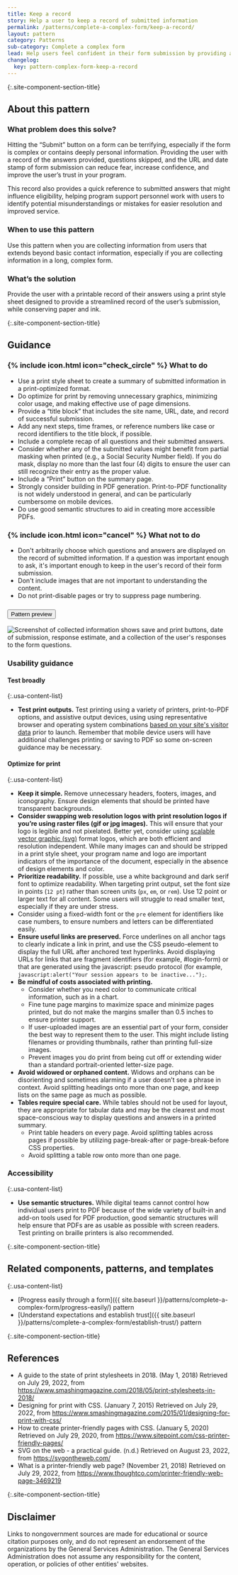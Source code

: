 ```yaml
---
title: Keep a record
story: Help a user to keep a record of submitted information
permalink: /patterns/complete-a-complex-form/keep-a-record/
layout: pattern
category: Patterns
sub-category: Complete a complex form
lead: Help users feel confident in their form submission by providing a record to download or print. A printed or downloaded record of their answers provides a reference for future use, and helps users confirm their successful form submission.
changelog:
  key: pattern-complex-form-keep-a-record
---
```


{:.site-component-section-title}
## About this pattern

### What problem does this solve?

Hitting the “Submit” button on a form can be terrifying, especially if the form is complex or contains deeply personal information. Providing the user with a record of the answers provided, questions skipped, and the URL and date stamp of form submission can reduce fear, increase confidence, and improve the user’s trust in your program.

This record also provides a quick reference to submitted answers that might influence eligibility, helping program support personnel work with users to identify potential misunderstandings or mistakes for easier resolution and improved service.

### When to use this pattern

Use this pattern when you are collecting information from users that extends beyond basic contact information, especially if you are collecting information in a long, complex form.

### What’s the solution

Provide the user with a printable record of their answers using a print style sheet designed to provide a streamlined record of the user’s submission, while conserving paper and ink.

{:.site-component-section-title}
## Guidance

<div class="grid-row grid-gap-3">
  <div class="tablet:grid-col">
    <div class="do-dont">
      <div class="do-dont__do">
        <h3 class="do-dont__heading">
          {% include icon.html icon="check_circle" %}
          What to do
        </h3>
        <div class="do-dont__content">
          <ul>
            <li>Use a print style sheet to create a summary of submitted information in a print-optimized format.</li>
            <li>Do optimize for print by removing unnecessary graphics, minimizing color usage, and making effective use of page dimensions.</li>
            <li>Provide a “title block” that includes the site name, URL, date, and record of successful submission.</li>
            <li>Add any next steps, time frames, or reference numbers like case or record identifiers to the title block, if possible.</li>
            <li>Include a complete recap of all questions and their submitted answers.</li>
            <li>Consider whether any of the submitted values might benefit from partial masking when printed (e.g., a Social Security Number field). If you do mask, display no more than the last four (4) digits to ensure the user can still recognize their entry as the proper value.</li>
            <li>Include a “Print” button on the summary page.</li>
            <li>Strongly consider building in PDF generation. Print-to-PDF functionality is not widely understood in general, and can be particularly cumbersome on mobile devices.</li>
            <li>Do use good semantic structures to aid in creating more accessible PDFs.</li>
          </ul>
        </div>
      </div>
    </div>
  </div>
  <div class="tablet:grid-col">
    <div class="do-dont">
      <div class="do-dont__dont">
        <h3 class="do-dont__heading">
          {% include icon.html icon="cancel" %}
          What not to do
        </h3>
        <div class="do-dont__content">
          <ul>
            <li>Don't arbitrarily choose which questions and answers are displayed on the record of submitted information. If a question was important enough to ask, it's important enough to keep in the user's record of their form submission.</li>
            <li>Don't include images that are not important to understanding the content.</li>
            <li>Do not print-disable pages or try to suppress page numbering.</li>
          </ul>
        </div>
      </div>
    </div>
  </div>
</div>

<div class="usa-accordion usa-accordion--bordered site-accordion-code site-component-preview margin-top-2">
  <h3 id="pattern-preview" class="usa-accordion__heading site-accordion-heading">
    <button type="button" class="usa-accordion__button" aria-controls="accordion-preview" aria-expanded="true">
      Pattern preview
    </button>
  </h3>
  <div id="accordion-preview" class="usa-accordion__content">
    <img src="{{ site.baseurl }}/img/patterns/keep-a-record.png" alt="Screenshot of collected information shows save and print buttons, date of submission, response estimate, and a collection of the user's responses to the form questions." class="width-full maxw-mobile-lg"/>
  </div>
</div>

### Usability guidance

#### Test broadly


{:.usa-content-list}
- **Test print outputs.** Test printing using a variety of printers, print-to-PDF options, and assistive output devices, using using representative browser and operating system combinations [based on your site's visitor data](https://digital.gov/guides/dap/make-data-informed-decisions/#content-start) prior to launch. Remember that mobile device users will have additional challenges printing or saving to PDF so some on-screen guidance may be necessary.

#### Optimize for print

{:.usa-content-list}
- **Keep it simple.** Remove unnecessary headers, footers, images, and iconography. Ensure design elements that should be printed have transparent backgrounds.
- **Consider swapping web resolution logos with print resolution logos if you’re using raster files (gif or jpg images).** This will ensure that your logo is legible and not pixelated. Better yet, consider using [scalable vector graphic (svg)](https://svgontheweb.com/) format logos, which are both efficient and resolution independent. While many images can and should be stripped in a print style sheet, your program name and logo are important indicators of the importance of the document, especially in the absence of design elements and color.
- **Prioritize readability.** If possible, use a white background and dark serif font to optimize readability. When targeting print output, set the font size in points (`12 pt`) rather than screen units (`px`, `em`, or `rem`). Use 12 point or larger text for all content. Some users will struggle to read smaller text, especially if they are under stress.
- Consider using a fixed-width font or the `pre` element for identifiers like case numbers, to ensure numbers and letters can be differentiated easily.
- **Ensure useful links are preserved.** Force underlines on all anchor tags to clearly indicate a link in print, and use the CSS pseudo-element to display the full URL after anchored text hyperlinks. Avoid displaying URLs for links that are fragment identifiers (for example, #login-form) or that are generated using the javascript: pseudo protocol (for example, `javascript:alert("Your session appears to be inactive...");`.
- **Be mindful of costs associated with printing.**
  - Consider whether you need color to communicate critical information, such as in a chart.
  - Fine tune page margins to maximize space and minimize pages printed, but do not make the margins smaller than 0.5 inches to ensure printer support.
  - If user-uploaded images are an essential part of your form, consider the best way to represent them to the user. This might include listing filenames or providing thumbnails, rather than printing full-size images.
  - Prevent images you do print from being cut off or extending wider than a standard portrait-oriented letter-size page.
- **Avoid widowed or orphaned content.** Widows and orphans can be disorienting and sometimes alarming if a user doesn’t see a phrase in context. Avoid splitting headings onto more than one page, and keep lists on the same page as much as possible.
- **Tables require special care.** While tables should not be used for layout, they are appropriate for tabular data and may be the clearest and most space-conscious way to display questions and answers in a printed summary.
  - Print table headers on every page. Avoid splitting tables across pages if possible by utilizing page-break-after or page-break-before CSS properties.
  - Avoid splitting a table row onto more than one page.


### Accessibility

{:.usa-content-list}
- **Use semantic structures.** While digital teams cannot control how individual users print to PDF because of the wide variety of built-in and add-on tools used for PDF production, good semantic structures will help ensure that PDFs are as usable as possible with screen readers. Test printing on braille printers is also recommended.

{:.site-component-section-title}
## Related components, patterns, and templates

{:.usa-content-list}
- [Progress easily through a form]({{ site.baseurl }}/patterns/complete-a-complex-form/progress-easily/) pattern
- [Understand expectations and establish trust]({{ site.baseurl }}/patterns/complete-a-complex-form/establish-trust/) pattern

{:.site-component-section-title}
## References

- A guide to the state of print stylesheets in 2018. (May 1, 2018) Retrieved on July 29, 2022, from <https://www.smashingmagazine.com/2018/05/print-stylesheets-in-2018/>
- Designing for print with CSS. (January 7, 2015) Retrieved on July 29, 2022, from <https://www.smashingmagazine.com/2015/01/designing-for-print-with-css/>
- How to create printer-friendly pages with CSS. (January 5, 2020) Retrieved on July 29, 2020, from <https://www.sitepoint.com/css-printer-friendly-pages/>
- SVG on the web - a practical guide. (n.d.) Retrieved on August 23, 2022, from <https://svgontheweb.com/>
- What is a printer-friendly web page? (November 21, 2018) Retrieved on July 29, 2022, from <https://www.thoughtco.com/printer-friendly-web-page-3469219>

{:.site-component-section-title}
## Disclaimer

Links to nongovernment sources are made for educational or source citation purposes only, and do not represent an endorsement of the organizations by the General Services Administration. The General Services Administration does not assume any responsibility for the content, operation, or policies of other entities' websites.
